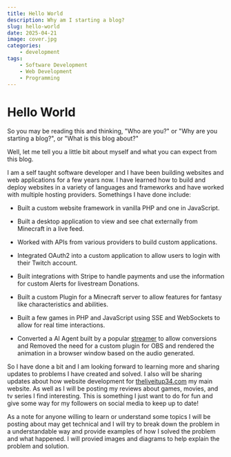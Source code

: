 ```yaml
---
title: Hello World
description: Why am I starting a blog?
slug: hello-world
date: 2025-04-21
image: cover.jpg
categories:
    - development
tags:
    - Software Development
    - Web Development
    - Programming
---
```


# Hello World
So you may be reading this and thinking, "Who are you?" or "Why are you starting a blog?", or "What is this blog about?"

Well, let me tell you a little bit about myself and what you can expect from this blog.

I am a self taught software developer and I have been building websites and web applications for a few years now. I have learned how to build and deploy websites in a variety of languages and frameworks and have worked with multiple hosting providers. Somethings I have done include:

- Built a custom website framework in vanilla PHP and one in JavaScript.

- Built a desktop application to view and see chat externally from Minecraft in a live feed.

- Worked with APIs from various providers to build custom applications.

- Integrated OAuth2 into a custom application to allow users to login with their Twitch account.

- Built integrations with Stripe to handle payments and use the information for custom Alerts for livestream Donations.

- Built a custom Plugin for a Minecraft server to allow features for fantasy like characteristics and abilities.

- Built a few games in PHP and JavaScript using SSE and WebSockets to allow for real time interactions.

- Converted a AI Agent built by a popular [streamer](https://twitch.tv/dougdoug) to allow conversions and Removed the need for a custom plugin for OBS and rendered the animation in a browser window based on the audio generated.

  

So I have done a bit and I am looking forward to learning more and sharing updates to problems I have created and solved. I also will be sharing updates about how website development for [theliveitup34.com](https://www.theliveitup34.com) my main website. As well as I will be posting my reviews about games, movies, and tv series I find interesting. This is something I just want to do for fun and give some way for my followers on social media to keep up to date!

  

As a note for anyone willing to learn or understand some topics I will be posting about may get technical and I will try to break down the problem in a understandable way and provide examples of how I solved the problem and what happened. I will provied images and diagrams to help explain the problem and solution.